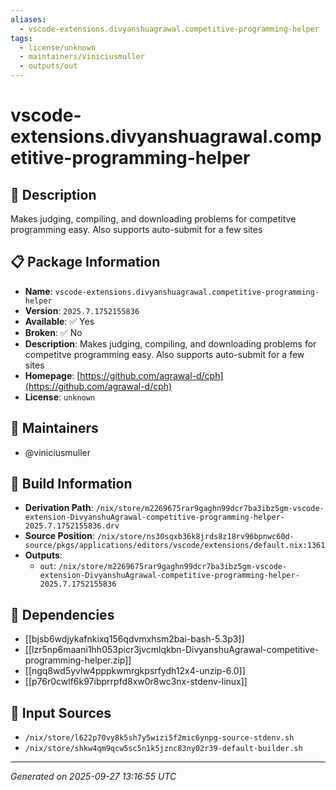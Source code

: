 ```yaml
---
aliases:
  - vscode-extensions.divyanshuagrawal.competitive-programming-helper
tags:
  - license/unknown
  - maintainers/viniciusmuller
  - outputs/out
---
```


# vscode-extensions.divyanshuagrawal.competitive-programming-helper

## 📝 Description

Makes judging, compiling, and downloading problems for competitve programming easy. Also supports auto-submit for a few sites

## 📋 Package Information

- **Name**: `vscode-extensions.divyanshuagrawal.competitive-programming-helper`
- **Version**: `2025.7.1752155836`
- **Available**: ✅ Yes
- **Broken**: ✅ No
- **Description**: Makes judging, compiling, and downloading problems for competitve programming easy. Also supports auto-submit for a few sites
- **Homepage**: [https://github.com/agrawal-d/cph](https://github.com/agrawal-d/cph)
- **License**: `unknown`
## 👥 Maintainers

- @viniciusmuller


## 🔧 Build Information

- **Derivation Path**: `/nix/store/m2269675rar9gaghn99dcr7ba3ibz5gm-vscode-extension-DivyanshuAgrawal-competitive-programming-helper-2025.7.1752155836.drv`
- **Source Position**: `/nix/store/ns30sqxb36k8jrds8z18rv96bpnwc60d-source/pkgs/applications/editors/vscode/extensions/default.nix:1361`
- **Outputs**:
  - `out`:  `/nix/store/m2269675rar9gaghn99dcr7ba3ibz5gm-vscode-extension-DivyanshuAgrawal-competitive-programming-helper-2025.7.1752155836`

## 🔗 Dependencies

- [[bjsb6wdjykafnkixq156qdvmxhsm2bai-bash-5.3p3]]
- [[lzr5np6maani1hh053picr3jvcmlqkbn-DivyanshuAgrawal-competitive-programming-helper.zip]]
- [[ngq8wd5yvlw4pppkwmrgkpsrfydh12x4-unzip-6.0]]
- [[p76r0cwlf6k97ibprrpfd8xw0r8wc3nx-stdenv-linux]]

## 📁 Input Sources

- `/nix/store/l622p70vy8k5sh7y5wizi5f2mic6ynpg-source-stdenv.sh`
- `/nix/store/shkw4qm9qcw5sc5n1k5jznc83ny02r39-default-builder.sh`

---
*Generated on 2025-09-27 13:16:55 UTC*
